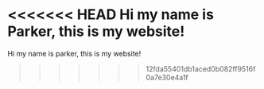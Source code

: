 <<<<<<< HEAD
Hi my name is Parker, this is my website!
=======
Hi my name is parker, this is my website!
>>>>>>> 12fda55401db1aced0b082ff9516f0a7e30e4a1f
